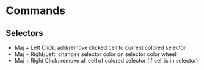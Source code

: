 # Commands

## Selectors

- Maj + Left Click: add/remove clicked cell to current colored selector
- Maj + Right/Left: changes selector color on selector color wheel
- Maj + Right Click: remove all cell of colored selector (if cell is in selector)